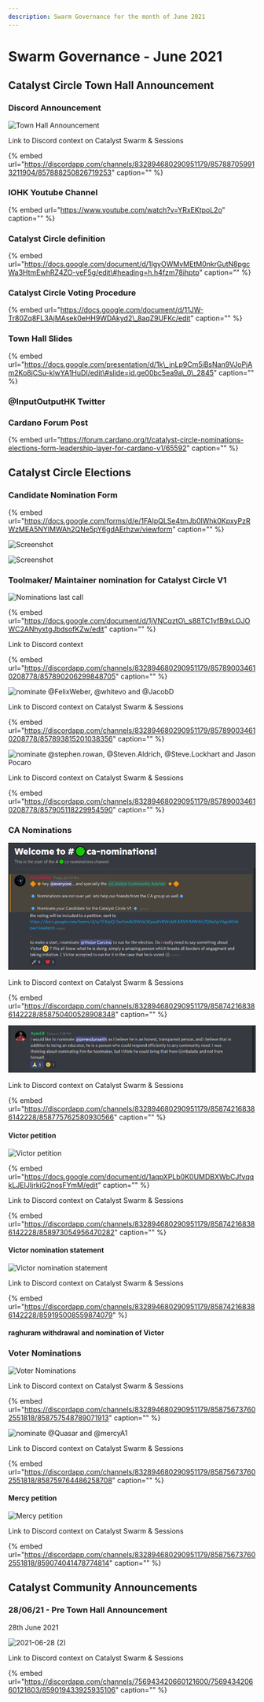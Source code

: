 ```yaml
---
description: Swarm Governance for the month of June 2021
---
```


# Swarm Governance - June 2021

## Catalyst Circle Town Hall Announcement

### Discord Announcement

![Town Hall Announcement](https://user-images.githubusercontent.com/25156451/123560426-e9f44500-d799-11eb-952d-26fe00070474.png)

Link to Discord context on Catalyst Swarm & Sessions

{% embed url="https://discordapp.com/channels/832894680290951179/857887059913211904/857888250826719253" caption="" %}

### IOHK Youtube Channel

{% embed url="https://www.youtube.com/watch?v=YRxEKtpoL2o" caption="" %}

### Catalyst Circle definition

{% embed url="https://docs.google.com/document/d/1IgyOWMvMEtM0nkrGutN8pgcWa3HtmEwhRZ4ZO-veF5g/edit\#heading=h.h4fzm78ihptp" caption="" %}

### Catalyst Circle Voting Procedure

{% embed url="https://docs.google.com/document/d/11JW-Tr80Zq8FL3AjMAsek0eHH9WDAkyd2\_8aqZ9UFKc/edit" caption="" %}

### Town Hall Slides

{% embed url="https://docs.google.com/presentation/d/1k\_jnLp9Cm5jBsNan9VJoPjAm2Ko8jCSu-klwYA1HuDI/edit\#slide=id.ge00bc5ea9a\_0\_2845" caption="" %}

### @InputOutputHK Twitter

### Cardano Forum Post

{% embed url="https://forum.cardano.org/t/catalyst-circle-nominations-elections-form-leadership-layer-for-cardano-v1/65592" caption="" %}

## Catalyst Circle Elections

### Candidate Nomination Form

{% embed url="https://docs.google.com/forms/d/e/1FAIpQLSe4tmJb0lWhk0KpxyPzRWzMEA5NYlMWAh2QNe5pY6gdAErhzw/viewform" caption="" %}

![Screenshot](https://user-images.githubusercontent.com/25156451/123558713-a3015200-d78f-11eb-942f-431533021ab9.png)

![Screenshot](https://user-images.githubusercontent.com/25156451/123558716-a7c60600-d78f-11eb-9f25-995f5dbacd27.png)

### Toolmaker/ Maintainer nomination for Catalyst Circle V1

![Nominations last call](https://user-images.githubusercontent.com/25156451/123558325-8cf29200-d78d-11eb-83ba-8556b9b2990f.png)

{% embed url="https://docs.google.com/document/d/1jVNCqztO\_s88TC1yfB9xLOJOWC2ANhyxtgJbdsofKZw/edit" caption="" %}

Link to Discord context

{% embed url="https://discordapp.com/channels/832894680290951179/857890034610208778/857890206299848705" caption="" %}

![nominate @FelixWeber, @whitevo and @JacobD](https://user-images.githubusercontent.com/25156451/123561240-2b3b2380-d79f-11eb-8d08-1b8bf5c9f849.png)

Link to Discord context on Catalyst Swarm & Sessions

{% embed url="https://discordapp.com/channels/832894680290951179/857890034610208778/857893815201038356" caption="" %}

![nominate @stephen.rowan, @Steven.Aldrich, @Steve.Lockhart and Jason Pocaro](https://user-images.githubusercontent.com/25156451/123561325-9ab11300-d79f-11eb-874b-4c1504beeca3.png)

Link to Discord context on Catalyst Swarm & Sessions

{% embed url="https://discordapp.com/channels/832894680290951179/857890034610208778/857905118229954590" caption="" %}

### CA Nominations

![Welcome to \#ca-nominations &amp; nominate Victor Corcino](../.gitbook/assets/2021-06-27-12-.png)

Link to Discord context on Catalyst Swarm & Sessions

{% embed url="https://discordapp.com/channels/832894680290951179/858742168386142228/858750400528908348" caption="" %}

![nominate @jamesdunseith](../.gitbook/assets/2021-06-27-13-.png)

Link to Discord context on Catalyst Swarm & Sessions

{% embed url="https://discordapp.com/channels/832894680290951179/858742168386142228/858775762580930566" caption="" %}

#### Victor petition

![Victor petition](https://user-images.githubusercontent.com/25156451/123613166-1c825a00-d7fb-11eb-935f-d0fb5f57e50d.png)

{% embed url="https://docs.google.com/document/d/1aqpXPLb0K0UMDBXWbCJfvqqkLJEIJIjrkiG2nosFYmM/edit" caption="" %}

Link to Discord context on Catalyst Swarm & Sessions

{% embed url="https://discordapp.com/channels/832894680290951179/858742168386142228/858973054956470282" caption="" %}

#### Victor nomination statement

![Victor nomination statement](https://user-images.githubusercontent.com/25156451/123808566-c68be000-d8e8-11eb-8538-e5c05bc72261.png)

Link to Discord context on Catalyst Swarm & Sessions

{% embed url="https://discordapp.com/channels/832894680290951179/858742168386142228/859195008559874079" %}

#### raghuram withdrawal and nomination of Victor



### Voter Nominations

![Voter Nominations](https://user-images.githubusercontent.com/25156451/123561059-32adfd00-d79e-11eb-8dbe-fc036927de80.png)

Link to Discord context on Catalyst Swarm & Sessions

{% embed url="https://discordapp.com/channels/832894680290951179/858756737602551818/858757548789071913" caption="" %}

![nominate @Quasar and @mercyA1](https://user-images.githubusercontent.com/25156451/123561142-ae0fae80-d79e-11eb-9cad-8137a9111b28.png)

Link to Discord context on Catalyst Swarm & Sessions

{% embed url="https://discordapp.com/channels/832894680290951179/858756737602551818/858759764486258708" caption="" %}

#### Mercy petition

![Mercy petition](https://user-images.githubusercontent.com/25156451/123665207-f9be6880-d82f-11eb-86c2-34c9d9bfd1ec.png)

Link to Discord context on Catalyst Swarm & Sessions

{% embed url="https://discordapp.com/channels/832894680290951179/858756737602551818/859074041478774814" caption="" %}

## Catalyst Community Announcements

### 28/06/21 - Pre Town Hall Announcement

28th June 2021

![2021-06-28 \(2\)](https://user-images.githubusercontent.com/25156451/123624717-d206da80-d806-11eb-84f4-8db221699a11.png)

Link to Discord context on Catalyst Swarm & Sessions

{% embed url="https://discordapp.com/channels/756943420660121600/756943420660121603/859019433925935106" caption="" %}

